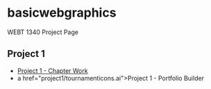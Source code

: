 # basicwebgraphics
WEBT 1340 Project Page 
<h2>Project 1</h2>
<ul>
  <li><a href="project1/icons.ai">Project 1 - Chapter Work</a></li>
  <li>a href="project1/tournamenticons.ai">Project 1 - Portfolio Builder</a></li>
  </ul>
  
  
  
